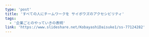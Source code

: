 ```yaml
---
type: 'post'
title: 'すべての人にチームワークを サイボウズのアクセシビリティ'
tags:
  - '企業ごとのやっていきの表明'
link: 'https://www.slideshare.net/KobayashiDaisuke1/ss-77124282'
---
```

